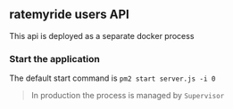 ratemyride users API
---

This api is deployed as a separate docker process


### Start the application

The default start command is ```pm2 start server.js -i 0```


> In production the process is managed by ```Supervisor```